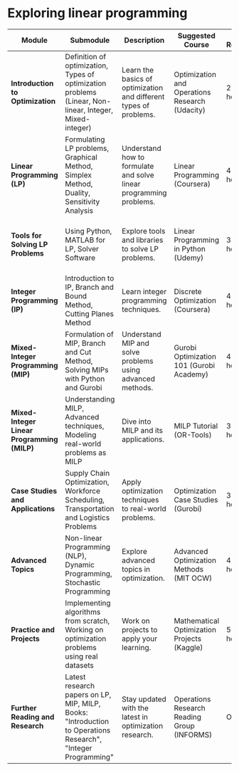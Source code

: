 # Exploring linear programming


| **Module**                              | **Submodule**                                                                                                                                                             | **Description**                                                  | **Suggested Course**                                          | **Time Required** | **Goal**                                                                                         |
|-----------------------------------------|---------------------------------------------------------------------------------------------------------------------------------------------------------------------------|------------------------------------------------------------------|---------------------------------------------------------------|-------------------|--------------------------------------------------------------------------------------------------|
| **Introduction to Optimization**        | Definition of optimization, Types of optimization problems (Linear, Non-linear, Integer, Mixed-integer)                                                                   | Learn the basics of optimization and different types of problems.| Optimization and Operations Research (Udacity)                | 2-3 hours         | Get a basic understanding of optimization and different problem types.                           |
| **Linear Programming (LP)**             | Formulating LP problems, Graphical Method, Simplex Method, Duality, Sensitivity Analysis                                                                                 | Understand how to formulate and solve linear programming problems.| Linear Programming (Coursera)                                 | 4-6 hours         | Master linear programming and be able to solve LP problems independently.                       |
| **Tools for Solving LP Problems**       | Using Python, MATLAB for LP, Solver Software                                                                                                                              | Explore tools and libraries to solve LP problems.                | Linear Programming in Python (Udemy)                         | 3-4 hours         | Gain proficiency in using tools like Python, MATLAB, and solvers for LP.                        |
| **Integer Programming (IP)**            | Introduction to IP, Branch and Bound Method, Cutting Planes Method                                                                                                        | Learn integer programming techniques.                            | Discrete Optimization (Coursera)                             | 4-5 hours         | Understand integer programming techniques and apply them.                                       |
| **Mixed-Integer Programming (MIP)**     | Formulation of MIP, Branch and Cut Method, Solving MIPs with Python and Gurobi                                                                                            | Understand MIP and solve problems using advanced methods.        | Gurobi Optimization 101 (Gurobi Academy)                     | 4-5 hours         | Be able to solve MIP problems using advanced techniques.                                        |
| **Mixed-Integer Linear Programming (MILP)** | Understanding MILP, Advanced techniques, Modeling real-world problems as MILP                                                                                            | Dive into MILP and its applications.                            | MILP Tutorial (OR-Tools)                                     | 3-4 hours         | Master MILP and apply it to practical scenarios.                                                |
| **Case Studies and Applications**       | Supply Chain Optimization, Workforce Scheduling, Transportation and Logistics Problems                                                                                   | Apply optimization techniques to real-world problems.            | Optimization Case Studies (Gurobi)                           | 3-4 hours         | Apply optimization techniques to complex real-world problems.                                   |
| **Advanced Topics**                     | Non-linear Programming (NLP), Dynamic Programming, Stochastic Programming                                                                                                | Explore advanced topics in optimization.                        | Advanced Optimization Methods (MIT OCW)                      | 4-5 hours         | Explore and understand advanced optimization techniques.                                        |
| **Practice and Projects**               | Implementing algorithms from scratch, Working on optimization problems using real datasets                                                                               | Work on projects to apply your learning.                        | Mathematical Optimization Projects (Kaggle)                  | 5-6 hours         | Work on real-world projects and solidify your learning.                                         |
| **Further Reading and Research**        | Latest research papers on LP, MIP, MILP, Books: "Introduction to Operations Research", "Integer Programming"                                                              | Stay updated with the latest in optimization research.           | Operations Research Reading Group (INFORMS)                  | Ongoing           | Stay informed on the latest research and methodologies in optimization.                         |
